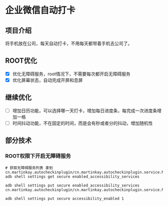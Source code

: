 # 企业微信自动打卡

## 项目介绍
将手机放在公司，每天自动打卡，不用每天都带着手机去公司了。

## ROOT优化
- [x] 优化无障碍服务，root情况下，不需要每次都开启无障碍服务
- [x] 优化屏幕状态，自动完成开屏和息屏

## 继续优化
- [ ] 增加日历功能，可以选择哪一天打卡，增加每日进度条，每完成一次进度条增加一格
- [ ] 时间抖动功能，不在固定的时间，而是会有秒或者分的抖动，增加随机性

## 部分技术

### ROOT权限下开启无障碍服务
```shell
# 获取无障碍服务列表 拿到cn.martinkay.autocheckinplugin/cn.martinkay.autocheckinplugin.service.MyAccessibilityService
adb shell settings get secure enabled_accessibility_services
```

```shell
adb shell settings put secure enabled_accessibility_services cn.martinkay.autocheckinplugin/cn.martinkay.autocheckinplugin.service.MyAccessibilityService
```

```shell
adb shell settings put secure accessibility_enabled 1
```